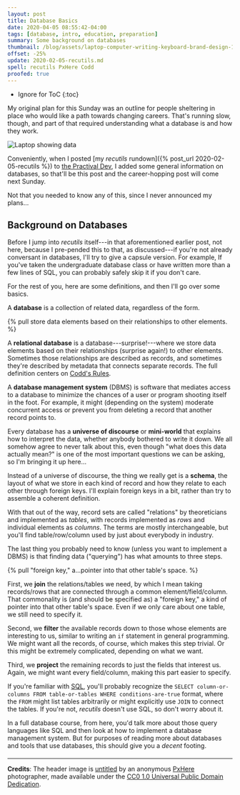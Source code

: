```yaml
---
layout: post
title: Database Basics
date: 2020-04-05 08:55:42-04:00
tags: [database, intro, education, preparation]
summary: Some background on databases
thumbnail: /blog/assets/laptop-computer-writing-keyboard-brand-design-104014-pxhere.com.png
offset: -25%
update: 2020-02-05-recutils.md
spell: recutils PxHere Codd
proofed: true
---
```


* Ignore for ToC
{:toc}

My original plan for this Sunday was an outline for people sheltering in place who would like a path towards changing careers.  That's running slow, though, and part of that required understanding what a database is and how they work.

![Laptop showing data](/blog/assets/laptop-computer-writing-keyboard-brand-design-104014-pxhere.com.png "Laptop showing data")

Conveniently, when I posted [my *recutils* rundown]({% post_url 2020-02-05-recutils %}) to [the Practival Dev](https://dev.to/jcolag/recutils-the-plain-text-database-52ma), I added some general information on databases, so that'll be this post and the career-hopping post will come next Sunday.

Not that you needed to know any of this, since I never announced my plans...

## Background on Databases

Before I jump into *recutils* itself---in that aforementioned earlier post, not here, because I pre-pended this to that, as discussed---if you're not already conversant in databases, I'll try to give a capsule version.  For example, If you've taken the undergraduate database class or have written more than a few lines of SQL, you can probably safely skip it if you don't care.

For the rest of you, here are some definitions, and then I'll go over some basics.

A **database** is a collection of related data, regardless of the form.

{% pull store data elements based on their relationships to other elements. %}

A **relational database** is a database---surprise!---where we store data elements based on their relationships (surprise again!) to other elements.  Sometimes those relationships are described as records, and sometimes they're described by metadata that connects separate records.  The full definition centers on [Codd's Rules](https://en.wikipedia.org/wiki/Codd's_12_rules).

A **database management system** (DBMS) is software that mediates access to a database to minimize the chances of a user or program shooting itself in the foot.  For example, it might (depending on the system) moderate concurrent access or prevent you from deleting a record that another record points to.

Every database has a **universe of discourse** or **mini-world** that explains how to interpret the data, whether anybody bothered to write it down.  We all somehow agree to never talk about this, even though "what does this data actually mean?" is one of the most important questions we can be asking, so I'm bringing it up here...

Instead of a universe of discourse, the thing we really get is a **schema**, the layout of what we store in each kind of record and how they relate to each other through foreign keys.  I'll explain foreign keys in a bit, rather than try to assemble a coherent definition.

With that out of the way, record sets are called "relations" by theoreticians and implemented as *tables*, with records implemented as *rows* and individual elements as *columns*.  The terms are mostly interchangeable, but you'll find table/row/column used by just about everybody in industry.

The last thing you probably need to know (unless you want to implement a DBMS) is that finding data ("querying") has what amounts to three steps.

{% pull "foreign key," a...pointer into that other table's space. %}

First, we **join** the relations/tables we need, by which I mean taking records/rows that are connected through a common element/field/column.  That commonality is (and should be specified as) a "foreign key," a kind of pointer into that other table's space.  Even if we only care about one table, we still need to specify it.

Second, we **filter** the available records down to those whose elements are interesting to us, similar to writing an `if` statement in general programming.  We might want all the records, of course, which makes this step trivial.  Or this might be extremely complicated, depending on what we want.

Third, we **project** the remaining records to just the fields that interest us.  Again, we might want every field/column, making this part easier to specify.

If you're familiar with [SQL](https://en.wikipedia.org/wiki/SQL), you'll probably recognize the `SELECT column-or-columns FROM table-or-tables WHERE conditions-are-true` format, where the `FROM` might list tables arbitrarily or might explicitly use `JOIN` to connect the tables.  If you're not, *recutils* doesn't use SQL, so don't worry about it.

In a full database course, from here, you'd talk more about those query languages like SQL and then look at how to implement a database management system.  But for purposes of reading more about databases and tools that use databases, this should give you a *decent* footing.

#### <i class="fas fa-database"></i>

* * *

**Credits**: The header image is [untitled](https://pxhere.com/en/photo/104014) by an anonymous [PxHere](https://pxhere.com) photographer, made available under the [CC0 1.0 Universal Public Domain Dedication](https://creativecommons.org/publicdomain/zero/1.0/).
